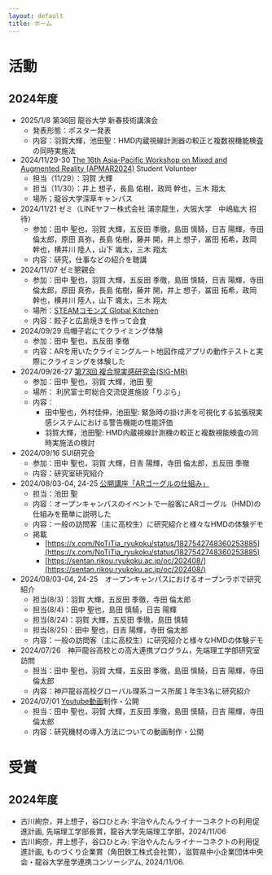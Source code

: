 ```yaml
---
layout: default
title: ホーム
---
```


# 活動
## 2024年度
- 2025/1/8 第36回 龍谷大学 新春技術講演会
  - 発表形態：ポスター発表
  - 内容：羽賀大輝，池田聖：HMD内蔵視線計測器の較正と複数視機能検査の同時実施法
- 2024/11/29-30 [The 16th Asia-Pacific Workshop on Mixed and Augmented Reality (APMAR2024)](https://sigmr.vrsj.org/apmar2024/) Student Volunteer
  -  担当（11/29）：羽賀 大輝
  -  担当（11/30）：井上 想子，長島 佑樹，政岡 幹也，三木 翔太
  -  場所；龍谷大学深草キャンパス
- 2024/11/21 ゼミ（LINEヤフー株式会社 浦宗龍生，大阪大学　中嶋紘大 招待）
  - 参加：田中	聖也，羽賀 大輝，五反田 季徹，島田 慎騎，日吉 陽輝，寺田 倫太郎，原田 真弥，長島 佑樹，藤井 開，井上 想子，冨田 拓希，政岡 幹也，横井川 陸人，山下 颯太，三木 翔太
  - 内容：研究，仕事などの紹介を聴講
- 2024/11/07 ゼミ懇親会
  - 参加：田中	聖也，羽賀 大輝，五反田 季徹，島田 慎騎，日吉 陽輝，寺田 倫太郎，原田 真弥，長島 佑樹，藤井 開，井上 想子，冨田 拓希，政岡 幹也，横井川 陸人，山下 颯太，三木 翔太
  - 場所：[STEAMコモンズ Global Kitchen](https://steam.ryukoku.ac.jp/kitchen/)
  - 内容：餃子と広島焼きを作って会食
- 2024/09/29 烏帽子岩にてクライミング体験
  - 参加：田中 聖也，五反田 季徹
  - 内容：ARを用いたクライミングルート地図作成アプリの動作テストと実際にクライミングを体験した
- 2024/09/26-27 [第73回 複合現実感研究会(SIG-MR)](https://sigmr.vrsj.org/events/2024Sep.html)
  - 参加：田中 聖也，羽賀 大輝，池田 聖
  - 場所： 利尻富士町総合交流促進施設「りぷら」
  - 内容：
    - 田中聖也，外村佳伸，池田聖: 緊急時の掛け声を可視化する拡張現実感システムにおける警告機能の性能評価
    - 羽賀大輝，池田聖: HMD内蔵視線計測機の較正と複数視能検査の同時実施法の検討
- 2024/09/16 SUI研究会
  - 参加：田中 聖也，羽賀 大輝，日吉 陽輝，寺田 倫太郎，五反田 季徹
  - 内容：研究室研究紹介 
- 2024/08/03-04, 24-25 [公開講座「ARゴーグルの仕組み」](https://www.imi.ryukoku.ac.jp/?p=17301)
  - 担当：池田 聖
  - 内容：オープンキャンパスのイベントで一般客にARゴーグル（HMD)の仕組みを簡単に説明した
  - 内容：一般の訪問客（主に高校生）に研究紹介と様々なHMDの体験デモ
  - 掲載
    - [https://x.com/NoTiTia_ryukoku/status/1827542748360253885](https://x.com/NoTiTia_ryukoku/status/1827542748360253885)
    - [https://sentan.rikou.ryukoku.ac.jp/oc/202408/](https://sentan.rikou.ryukoku.ac.jp/oc/202408/)
- 2024/08/03-04, 24-25　オープンキャンパスにおけるオープンラボで研究紹介
  - 担当(8/3)：羽賀 大輝，五反田 季徹，寺田 倫太郎
  - 担当(8/4)：田中 聖也，島田 慎騎，日吉 陽輝
  - 担当(8/24)：羽賀 大輝，五反田 季徹，島田 慎騎
  - 担当(8/25)：田中 聖也，日吉 陽輝，寺田	倫太郎
  - 内容：一般の訪問客（主に高校生）に研究紹介と様々なHMDの体験デモ
- 2024/07/26　神戸龍谷高校との高大連携プログラム，先端理工学部研究室訪問 
  - 担当：田中 聖也，羽賀 大輝，五反田 季徹，島田 慎騎，日吉 陽輝，寺田 倫太郎
  - 内容：神戸龍谷高校グローバル理系コース所属１年生3名に研究紹介
- 2024/07/01 [Youtube動画](https://www.youtube.com/playlist?list=PLPgu3868ETDYH1NBxLGaWJTwfpsBPXmF1)制作・公開
  - 担当：田中 聖也，羽賀 大輝，五反田 季徹，島田 慎騎，日吉 陽輝，寺田 倫太郎
  - 内容：研究機材の導入方法についての動画制作・公開
 
# 受賞
## 2024年度
- 古川絢奈，井上想子，谷口ひとみ: 宇治やんたんライナーコネクトの利用促進計画, 先端理工学部長賞，龍谷大学先端理工学部，2024/11/06
- 古川絢奈，井上想子，谷口ひとみ: 宇治やんたんライナーコネクトの利用促進計画, ものづくり企業賞（角田鉄工株式会社賞），滋賀県中小企業団体中央会・龍谷大学産学連携コンソーシアム, 2024/11/06.

